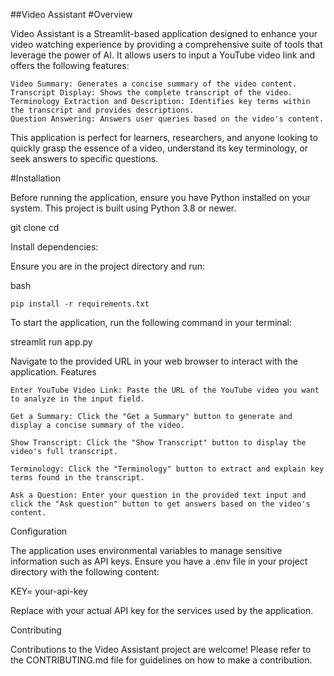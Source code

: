 ##Video Assistant
#Overview

Video Assistant is a Streamlit-based application designed to enhance your video watching experience by providing a comprehensive suite of tools that leverage the power of AI. It allows users to input a YouTube video link and offers the following features:

    Video Summary: Generates a concise summary of the video content.
    Transcript Display: Shows the complete transcript of the video.
    Terminology Extraction and Description: Identifies key terms within the transcript and provides descriptions.
    Question Answering: Answers user queries based on the video's content.

This application is perfect for learners, researchers, and anyone looking to quickly grasp the essence of a video, understand its key terminology, or seek answers to specific questions.


#Installation

Before running the application, ensure you have Python installed on your system. This project is built using Python 3.8 or newer.

git clone <repository-url>
cd <project-directory>

Install dependencies:

Ensure you are in the project directory and run:

bash

    pip install -r requirements.txt


To start the application, run the following command in your terminal:

streamlit run app.py

Navigate to the provided URL in your web browser to interact with the application.
Features

    Enter YouTube Video Link: Paste the URL of the YouTube video you want to analyze in the input field.

    Get a Summary: Click the "Get a Summary" button to generate and display a concise summary of the video.

    Show Transcript: Click the "Show Transcript" button to display the video's full transcript.

    Terminology: Click the "Terminology" button to extract and explain key terms found in the transcript.

    Ask a Question: Enter your question in the provided text input and click the "Ask question" button to get answers based on the video's content.

Configuration

The application uses environmental variables to manage sensitive information such as API keys. Ensure you have a .env file in your project directory with the following content:

KEY= your-api-key

Replace <your-api-key> with your actual API key for the services used by the application.

Contributing

Contributions to the Video Assistant project are welcome! Please refer to the CONTRIBUTING.md file for guidelines on how to make a contribution.

